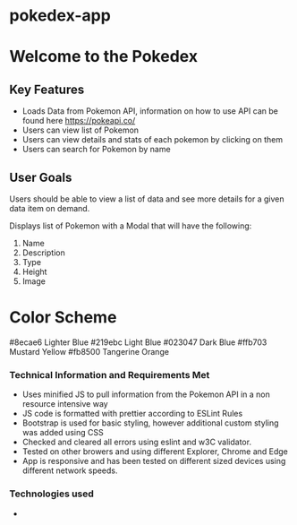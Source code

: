 # pokedex-app

# Welcome to the Pokedex

## Key Features

* Loads Data from Pokemon API, information on how to use API can be found here https://pokeapi.co/
* Users can view list of Pokemon
* Users can view details and stats of each pokemon by clicking on them
* Users can search for Pokemon by name


## User Goals

Users should be able to view a list of data and see more details for a given data item on demand.

Displays list of Pokemon with a Modal that will have the following:

1. Name
2. Description
3. Type
4. Height
5. Image 

# Color Scheme 
 
#8ecae6 Lighter Blue 
#219ebc Light Blue
#023047 Dark Blue
#ffb703 Mustard Yellow
#fb8500 Tangerine Orange


### Technical Information and Requirements Met

* Uses minified JS to pull information from the Pokemon API in a non resource intensive way
* JS code is formatted with prettier according to ESLint Rules 
* Bootstrap is used for basic styling, however additional custom styling was added using CSS
* Checked and cleared all errors using eslint and w3C validator. 
* Tested on other browers and using different Explorer, Chrome and Edge
* App is responsive and has been tested on different sized devices using different network speeds. 

### Technologies used 

* 






